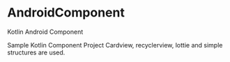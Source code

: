 # AndroidComponent
Kotlin Android Component

Sample Kotlin Component Project
Cardview, recyclerview, lottie and simple structures are used.
